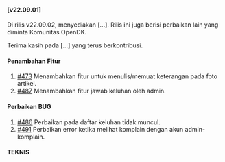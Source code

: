#### [v22.09.01]

Di rilis v22.09.02, menyediakan [...]. Rilis ini juga berisi perbaikan lain yang diminta Komunitas OpenDK.

Terima kasih pada [...] yang terus berkontribusi.

#### Penambahan Fitur
1. [#473](https://github.com/OpenSID/OpenDK/issues/473) Menambahkan fitur untuk menulis/memuat keterangan pada foto artikel.
2. [#487](https://github.com/OpenSID/OpenDK/issues/487) Menambahkan fitur jawab keluhan oleh admin.


#### Perbaikan BUG
1. [#486](https://github.com/OpenSID/OpenDK/issues/486) Perbaikan pada daftar keluhan tidak muncul.
2. [#491](https://github.com/OpenSID/OpenDK/issues/491) Perbaikan error ketika melihat komplain dengan akun admin-komplain.

#### TEKNIS
